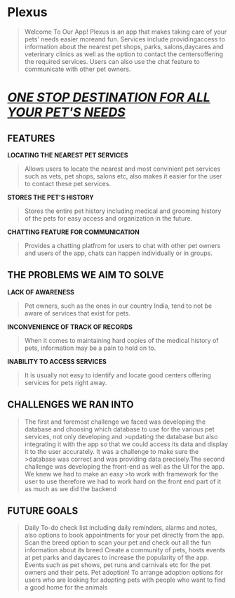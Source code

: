 # Plexus
> Welcome To Our App! Plexus is an app that makes taking
> care of your pets' needs easier moreand fun. 
> Services include providingaccess to information about the
> nearest pet shops, parks, salons,daycares and veterinary clinics as well
> as the option to contact the centersoffering the required services. Users
> can also use the chat feature to communicate with other pet owners.

<ins> **_ONE STOP DESTINATION FOR ALL YOUR PET'S NEEDS_** </ins>
=

## FEATURES

**LOCATING THE NEAREST PET SERVICES**
>Allows users to locate the nearest and most convinient
>pet services such as vets, pet shops, salons etc, also makes
>it easier for the user to contact these pet services.

**STORES THE PET'S HISTORY**
>Stores the entire pet history including medical and
>grooming history of the pets for easy access and
>organization in the future.

**CHATTING FEATURE FOR COMMUNICATION**
>Provides a chatting platfrom for users to chat with other
>pet owners and users of the app, chats can happen
>individually or in groups.

## THE PROBLEMS WE AIM TO SOLVE

**LACK OF AWARENESS**
>Pet owners, such as the ones in our country India, tend to not be aware
>of services that exist for pets.

**INCONVENIENCE OF TRACK OF RECORDS**
>When it comes to maintaining hard copies of the medical history of pets,
>information may be a pain to hold on to.

**INABILITY TO ACCESS SERVICES**
>It is usually not easy to identify and locate good centers offering services
>for pets right away.

## CHALLENGES WE RAN INTO
>The first and foremost challenge we faced was developing the database and choosing which database to use for the various pet services, not only developing and >updating the database but also integrating it with the app so that we could access its data and display it to the user accurately. It was a challenge to make sure the >database was correct and was providing data precisely.The second challenge was developing the front-end as well as the UI for the app. We knew we had to make an easy >to work with framework for the user to use therefore we had to work hard on the front end part of it as much as we did the backend

## FUTURE GOALS
>Daily To-do check list including daily reminders, alarms
>and notes, also options to book appointments for your
>pet directly from the app.
>Scan the breed option to scan your
>pet and check out all the fun
>information about its breed
>Create a community of pets, hosts events at pet parks and
>daycares to increase the popularity of the app. Events such as
>pet shows, pet runs and carnivals etc for the pet owners and
>their pets.
>Pet adoption! To arrange adoption options for users who are
>looking for adopting pets with people who want to find a
>good home for the animals


